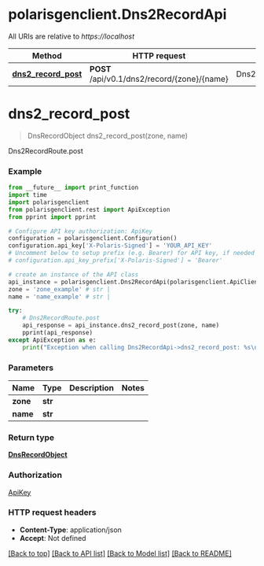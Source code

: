 # polarisgenclient.Dns2RecordApi

All URIs are relative to *https://localhost*

Method | HTTP request | Description
------------- | ------------- | -------------
[**dns2_record_post**](Dns2RecordApi.md#dns2_record_post) | **POST** /api/v0.1/dns2/record/{zone}/{name} | Dns2RecordRoute.post


# **dns2_record_post**
> DnsRecordObject dns2_record_post(zone, name)

Dns2RecordRoute.post

### Example
```python
from __future__ import print_function
import time
import polarisgenclient
from polarisgenclient.rest import ApiException
from pprint import pprint

# Configure API key authorization: ApiKey
configuration = polarisgenclient.Configuration()
configuration.api_key['X-Polaris-Signed'] = 'YOUR_API_KEY'
# Uncomment below to setup prefix (e.g. Bearer) for API key, if needed
# configuration.api_key_prefix['X-Polaris-Signed'] = 'Bearer'

# create an instance of the API class
api_instance = polarisgenclient.Dns2RecordApi(polarisgenclient.ApiClient(configuration))
zone = 'zone_example' # str | 
name = 'name_example' # str | 

try:
    # Dns2RecordRoute.post
    api_response = api_instance.dns2_record_post(zone, name)
    pprint(api_response)
except ApiException as e:
    print("Exception when calling Dns2RecordApi->dns2_record_post: %s\n" % e)
```

### Parameters

Name | Type | Description  | Notes
------------- | ------------- | ------------- | -------------
 **zone** | **str**|  | 
 **name** | **str**|  | 

### Return type

[**DnsRecordObject**](DnsRecordObject.md)

### Authorization

[ApiKey](../README.md#ApiKey)

### HTTP request headers

 - **Content-Type**: application/json
 - **Accept**: Not defined

[[Back to top]](#) [[Back to API list]](../README.md#documentation-for-api-endpoints) [[Back to Model list]](../README.md#documentation-for-models) [[Back to README]](../README.md)

